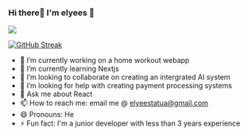 ### Hi there👋 I'm elyees 🧸 

![](https://komarev.com/ghpvc/?username=devmiano&color=green&style=for-the-badge)

[![GitHub Streak](https://streak-stats.demolab.com?user=Kooya3&theme=submarine-flowers&border_radius=5&date_format=j%2Fn%5B%2FY%5D)](https://git.io/streak-stats)


- 🔭 I’m currently working on a home workout webapp
- 🌱 I’m currently learning Nextjs
- 👯 I’m looking to collaborate on creating an intergrated AI system
- 🤔 I’m looking for help with creating payment processing systems
- 💬 Ask me about React
- 📫 How to reach me: email me @ elyeestatua@gmail.com
- 😄 Pronouns: He
- ⚡ Fun fact: I'm a junior developer with less than 3 years experience
